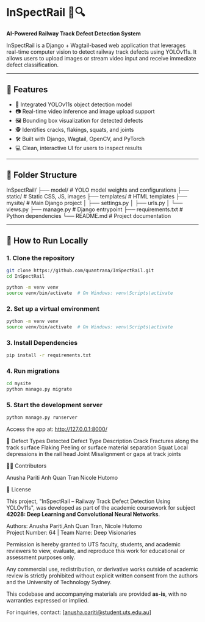 # InSpectRail 🚆🔍

**AI-Powered Railway Track Defect Detection System**

InSpectRail is a Django + Wagtail-based web application that leverages real-time computer vision to detect railway track defects using YOLOv11s. It allows users to upload images or stream video input and receive immediate defect classification.

---

## 🚀 Features

- 🧠 Integrated YOLOv11s object detection model
- 📷 Real-time video inference and image upload support
- 🖼️ Bounding box visualization for detected defects
- 🕵️ Identifies cracks, flakings, squats, and joints
- 🛠️ Built with Django, Wagtail, OpenCV, and PyTorch
- 💻 Clean, interactive UI for users to inspect results

---

## 📂 Folder Structure

InSpectRail/
├── model/ # YOLO model weights and configurations
├── static/ # Static CSS, JS, images
├── templates/ # HTML templates
├── mysite/ # Main Django project
│ ├── settings.py
│ ├── urls.py
│ └── views.py
├── manage.py # Django entrypoint
├── requirements.txt # Python dependencies
└── README.md # Project documentation


---

## 🧪 How to Run Locally

### 1. Clone the repository

```bash
git clone https://github.com/quantrana/InSpectRail.git
cd InSpectRail

python -m venv venv
source venv/bin/activate  # On Windows: venv\Scripts\activate
```

### 2. Set up a virtual environment
```bash
python -m venv venv
source venv/bin/activate  # On Windows: venv\Scripts\activate
```

### 3. Install Dependencies 
```bash
pip install -r requirements.txt
```

### 4. Run migrations
```bash
cd mysite
python manage.py migrate
```
### 5. Start the development server
```bash
python manage.py runserver
```
Access the app at: http://127.0.0.1:8000/



🎯 Defect Types Detected
Defect Type	Description
Crack	Fractures along the track surface
Flaking	Peeling or surface material separation
Squat	Local depressions in the rail head
Joint	Misalignment or gaps at track joints

🧑‍💻 Contributors

Anusha Pariti
Anh Quan Tran
Nicole Hutomo


📜 License

This project, "InSpectRail – Railway Track Defect Detection Using YOLOv11s", was developed as part of the academic coursework for subject **42028: Deep Learning and Convolutional Neural Networks**.

Authors: Anusha Pariti,Anh Quan Tran, Nicole Hutomo  
Project Number: 64 | Team Name: Deep Visionaries

Permission is hereby granted to UTS faculty, students, and academic reviewers to view, evaluate, and reproduce this work for educational or assessment purposes only.

Any commercial use, redistribution, or derivative works outside of academic review is strictly prohibited without explicit written consent from the authors and the University of Technology Sydney.

This codebase and accompanying materials are provided **as-is**, with no warranties expressed or implied.

For inquiries, contact: [anusha.pariti@student.uts.edu.au]

